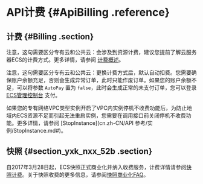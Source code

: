 # API计费 {#ApiBilling .reference}

## 计费 {#Billing .section}

注意，这句需要区分专有云和公共云：会涉及到资源计费，建议您提前了解云服务器ECS的计费方式。更多详情，请参阅 [计费概述](../../../../cn.zh-CN/产品定价/计费概述.md#)。

注意，这句需要区分专有云和公共云：更换计费方式后，默认自动扣费。您需要确保账户余额充足，否则会生成异常订单，此时只能作废订单。如果您的账户余额不足，可以将参数 `AutoPay` 置为 `false`，此时会生成正常的未支付订单，您可以登录 [ECS管理控制台](https://ecs.console.aliyun.com/) 支付。

如果您的专有网络VPC类型实例开启了VPC内实例停机不收费功能后，为防止地域内ECS资源不足而引起无法重启实例，您需要在调用接口前关闭停机不收费功能。更多详情，请参阅 [StopInstance](cn.zh-CN/API 参考/实例/StopInstance.md#)。

## 快照 {#section_yxk_nxx_52b .section}

自2017年3月28日起，ECS快照正式商业化并纳入收费服务，计费详情请参阅[快照计费](../../../../cn.zh-CN/产品定价/快照计费.md#)。关于快照收费的更多信息，请参阅[快照商业化FAQ](https://help.aliyun.com/document_detail/52045.html)。

